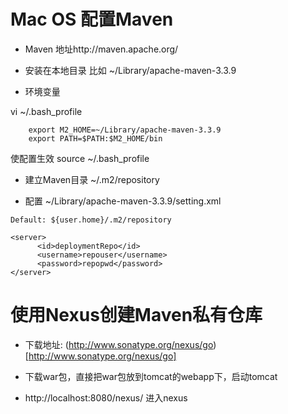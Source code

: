 # Mac OS 配置Maven



* Maven 地址http://maven.apache.org/

* 安装在本地目录 比如 ~/Library/apache-maven-3.3.9

* 环境变量

vi ~/.bash_profile  
```    
    export M2_HOME=~/Library/apache-maven-3.3.9
	export PATH=$PATH:$M2_HOME/bin
```

使配置生效
source ~/.bash_profile  

* 建立Maven目录 ~/.m2/repository

* 配置 ~/Library/apache-maven-3.3.9/setting.xml

```
Default: ${user.home}/.m2/repository

<server>
      <id>deploymentRepo</id>
      <username>repouser</username>
      <password>repopwd</password>
</server>

```

# 使用Nexus创建Maven私有仓库

* 下载地址: (http://www.sonatype.org/nexus/go)[http://www.sonatype.org/nexus/go]

* 下载war包，直接把war包放到tomcat的webapp下，启动tomcat

* http://localhost:8080/nexus/ 进入nexus


